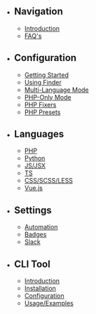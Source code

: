 - ## Navigation
    - [Introduction](/)
    - [FAQ's](/faqs)
    
- ## Configuration
    - [Getting Started](/configuration)
    - [Using Finder](/finder)
    - [Multi-Language Mode](/multi-language)
    - [PHP-Only Mode](/standalone-php)
    - [PHP Fixers](/fixers)
    - [PHP Presets](/presets)

- ## Languages
    - [PHP](/multi-language#php-config)
    - [Python](/multi-language#python-config)
    - [JS/JSX](/multi-language#javascript-config)
    - [TS](/multi-language#typescript-config)
    - [CSS/SCSS/LESS](/multi-language#css-config)
    - [Vue.js](/multi-language#vue-config)

- ## Settings
    - [Automation](/automation)
    - [Badges](/badges)
    - [Slack](/slack)

- ## CLI Tool
    - [Introduction](/cli-tool)
    - [Installation](/cli-tool#installation)
    - [Configuration](/cli-tool#configuration)
    - [Usage/Examples](/cli-tool#usage)
